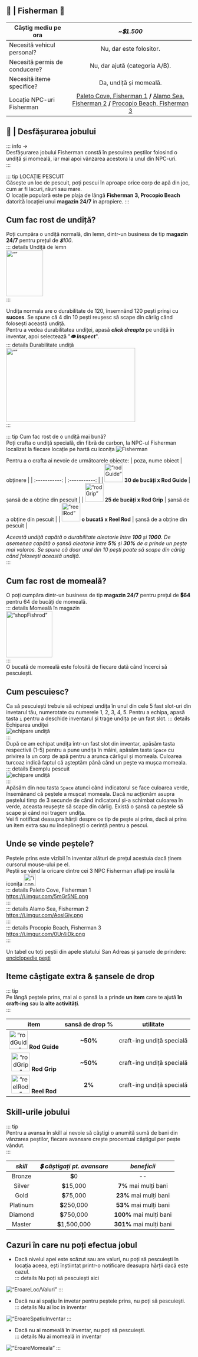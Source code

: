 ## 🗽 | Fisherman 🎣

| **Câștig mediu pe ora** | _**~💲1.500**_ |
| ------------- | :-----------: |
| Necesită vehicul personal? | Nu, dar este folositor. |
| Necesită permis de conducere? | Nu, dar ajută (categoria A/B). |
| Necesită iteme specifice? | Da, undiță și momeală. |
| Locație NPC-uri Fisherman | [Paleto Cove, Fisherman 1](https://i.imgur.com/5mGr5NE.png) **/** [Alamo Sea, Fisherman 2](https://i.imgur.com/AoslGiy.png) **/** [Procopio Beach, Fisherman 3](https://i.imgur.com/0Ur4iDk.png) |

##  🗽 | Desfășurarea jobului
::: info ->  
Desfășurarea jobului Fisherman constă în pescuirea peștilor folosind o undiță și momeală, iar mai apoi vânzarea acestora la unul din NPC-uri.  
:::  

::: tip LOCAȚIE PESCUIT  
Găsește un loc de pescuit, poți pescui în aproape orice corp de apă din joc, cum ar fi lacuri, râuri sau mare.  
O locație populară este pe plaja de lângă **Fisherman 3, Procopio Beach** datorită locației unui **magazin 24/7** in apropiere. 
:::

## Cum fac rost de undiță?

Poți cumpăra o undiță normală, din lemn, dintr-un business de tip **magazin 24/7** pentru prețul de _💲100_.  
::: details Undiță de lemn  
 <img src="https://i.imgur.com/i8RG0sN.png" alt= “” width="100" height="125">  
:::

Undița normala are o durabilitate de 120, însemnând 120 pești prinși cu **succes**. Se spune că 4 din 10 pești reușesc să scape din cârlig când folosești această undiță.  
Pentru a vedea durabilitatea undiței, apasă _**click dreapta**_ pe undiță în inventar, apoi selectează "_**👁️ Inspect**_".  
::: details Durabilitate undiță  
<img src="https://i.imgur.com/l24Y6He.png" alt= “” width="350" height="200">  
:::  
 
::: tip Cum fac rost de o undiță mai bună?  
Poți crafta o undiță specială, din fibră de carbon, la NPC-ul Fisherman localizat la fiecare locație pe hartă cu iconița ![Fisherman](https://i.imgur.com/W89GtyV.png)

Pentru a o crafta ai nevoie de următoarele obiecte:
| poza, nume obiect | obținere |
| :-----------: | :-----------: |
| <img src="https://i.imgur.com/Wnnlxz8.png" alt= “rodGuide” width="50" height="50"> **30 de bucăți x Rod Guide** | șansă de a obține din pescuit |
| <img src="https://i.imgur.com/IF3BKBI.png" alt= “rodGrip” width="50" height="50"> **25 de bucăți x Rod Grip** | șansă de a obține din pescuit |
|  <img src="https://i.imgur.com/mF8EOhE.png" alt= “reelRod” width="50" height="50"> **o bucată x Reel Rod** | șansă de a obține din pescuit |  

_Această undiță capătă o durabilitate aleatorie între **100** și **1000**. De asemenea capătă o șansă aleatorie între **5%** și **30%** de a prinde un pește mai valoros. Se spune că doar unul din 10 pești poate să scape din cârlig când folosești această undiță._  
:::

## Cum fac rost de momeală?

O poți cumpăra dintr-un business de tip **magazin 24/7** pentru prețul de **💲64** pentru 64 de bucăți de momeală.  
::: details Momeală în magazin   
<img src="https://i.imgur.com/qdsVOWE.png" alt= “shopFishrod” width="125" height="125">  
:::  
O bucată de momeală este folosită de fiecare dată când încerci să pescuiești.

## Cum pescuiesc?

Ca să pescuiești trebuie să echipezi undița în unul din cele 5 fast slot-uri din invetarul tău, numerotate cu numerele 1, 2, 3, 4, 5. Pentru a echipa, apasă tasta `i` pentru a deschide inventarul și trage undița pe un fast slot.
::: details Echiparea undiței  
![echipare undiță](https://i.imgur.com/XpaQb63.gif)  
:::  
După ce am echipat undița într-un fast slot din inventar, apăsăm tasta respectivă (1-5) pentru a pune undița în mâini, apăsăm tasta `Space` cu privirea la un corp de apă pentru a arunca cârligul și momeala. Culoarea turcoaz indică faptul că așteptăm până când un pește va mușca momeala.  
::: details Exemplu pescuit  
![echipare undiță](https://i.imgur.com/qXwSTRb.gif)  
:::  
Apăsăm din nou tasta `Space` atunci când indicatorul se face culoarea verde, însemânand că peștele a mușcat momeala. Dacă nu acționăm asupra peștelui timp de 3 secunde de când indicatorul și-a schimbat culoarea în verde, aceasta reușește să scape din cârlig.
Există o șansă ca peștele să scape și când noi tragem undița.  
Vei fi notificat deasupra hărții despre ce tip de pește ai prins, dacă ai prins un item extra sau nu îndeplinești o cerință pentru a pescui.

## Unde se vinde peștele?

Peștele prins este vizibil în inventar alături de prețul acestuia dacă ținem cursorul mouse-ului pe el.  
Peștii se vând la oricare dintre cei 3 NPC Fisherman aflați pe insulă la iconița <img src="https://i.imgur.com/W89GtyV.png" alt= “iconFisherman” width="32" height="32">  
::: details Paleto Cove, Fisherman 1  
https://i.imgur.com/5mGr5NE.png  
:::  
::: details Alamo Sea, Fisherman 2  
https://i.imgur.com/AoslGiy.png  
:::  
::: details Procopio Beach, Fisherman 3  
https://i.imgur.com/0Ur4iDk.png  
:::  

Un tabel cu toți peștii din apele statului San Adreas și șansele de prindere: [enciclopedie pești](./fisherman-fishes.md/)

## Iteme câștigate extra & șansele de drop
::: tip  
Pe lângă peștele prins, mai ai o șansă la a prinde **un item** care te ajută **în craft-ing** sau la **alte activități**.  
:::

| **item** |      **sansă de drop %**      | **utilitate**
| :-----------: | :-----------: | :-----------: |
| <img src="https://i.imgur.com/Wnnlxz8.png" alt= “rodGuide” width="50" height="50"> **Rod Guide** |  **~50%**  | craft-ing undiță specială |
| <img src="https://i.imgur.com/IF3BKBI.png" alt= “rodGrip” width="50" height="50"> **Rod Grip** |  **~50%** | craft-ing undiță specială |
|  <img src="https://i.imgur.com/mF8EOhE.png" alt= “reelRod” width="50" height="50"> **Reel Rod** | **2%**  | craft-ing undiță specială |
 

## Skill-urile jobului
::: tip  
Pentru a avansa în skill ai nevoie să câștigi o anumită sumă de bani din vânzarea peștilor, fiecare avansare crește procentual câștigul per pește vândut.  
:::

| _**skill**_ | _**💲 câștigați pt. avansare**_ | _**beneficii**_
| :-----------: | :-----------: | :-----------: |
| Bronze | 💲0 | -- |
| Silver | 💲15,000 | **7%** mai mulți bani |
| Gold | 💲75,000 | **23%** mai mulți bani |
| Platinum | 💲250,000 | **53%** mai mulți bani |
| Diamond | 💲750,000 | **100%** mai mulți bani |
| Master | 💲1,500,000 | **301%** mai mulți bani |

## Cazuri în care nu poți efectua jobul  
 
* Dacă nivelul apei este scăzut sau are valuri, nu poți să pescuiești în locația aceea, ești înștiintat printr-o notificare deasupra hărții dacă este cazul.  
::: details Nu poți să pescuiești aici  
 <img src="https://i.imgur.com/z0OnAOM.png" alt= “EroareLoc/Valuri” width="" height="">  
:::  

* Dacă nu ai spațiu în invetar pentru peștele prins, nu poți să pescuiești.  
::: details Nu ai loc in inventar  
 <img src="https://i.imgur.com/rE8Cvc9.png" alt= “EroareSpatiuInventar width="" height="">  
:::  

* Dacă nu ai momeală în inventar, nu poți să pescuiești.  
::: details Nu ai momeală in inventar  
 <img src="https://i.imgur.com/1zQ91yu.png" alt= “EroareMomeala” width="" height="">  
:::  
